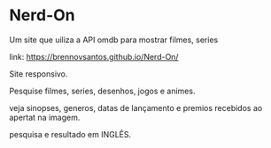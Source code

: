 # Nerd-On
 Um site que uiliza a API omdb para mostrar filmes, series 
 
 link: https://brennovsantos.github.io/Nerd-On/
 
 Site responsivo.
 
 Pesquise filmes, series, desenhos, jogos e animes.
 
 veja sinopses, generos, datas de lançamento e premios recebidos ao apertat na imagem.
 
 pesquisa e resultado em INGLÊS.
